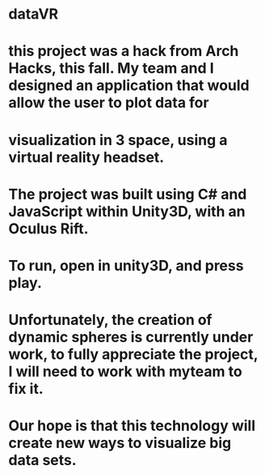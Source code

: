 # dataVR
# this project was a hack from Arch Hacks, this fall. My team and I designed an application that would allow the user to plot data for 
# visualization in 3 space, using a virtual reality headset. 
# The project was built using C# and JavaScript within Unity3D, with an Oculus Rift. 
# To run, open in unity3D, and press play. 
# Unfortunately, the creation of dynamic spheres is currently under work, to fully appreciate the project, I will need to work with myteam to fix it. 
# Our hope is that this technology will create new ways to visualize big data sets. 
